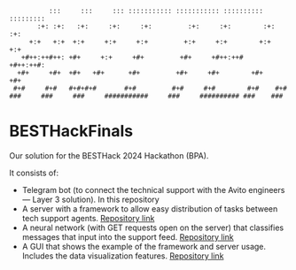 ```
          :::     :::     ::: ::::::::::: ::::::::::: :::::::::: :::::::::
       :+: :+:   :+:     :+:     :+:         :+:     :+:        :+:    :+:
     +:+   +:+  +:+     +:+     +:+         +:+     +:+        +:+    +:+ 
   +#++:++#++: +#+     +:+     +#+         +#+     +#++:++#   +#++:++#:   
  +#+     +#+  +#+   +#+      +#+         +#+     +#+        +#+    +#+    
 #+#     #+#   #+#+#+#       #+#         #+#     #+#        #+#    #+#    
###     ###     ###     ###########     ###     ########## ###    ###     
```

# BESTHackFinals

Our solution for the BESTHack 2024 Hackathon (BPA).

It consists of:
- Telegram bot (to connect the technical support with the Avito engineers — Layer 3 solution). In this repository
- A server with a framework to allow easy distribution of tasks between tech support agents. [Repository link](https://github.com/Donnerrollen/Hack)
- A neural network (with GET requests open on the server) that classifies messages that input into the support feed. [Repository link](https://github.com/Donnerrollen/Hack)
- A GUI that shows the example of the framework and server usage. Includes the data visualization features. [Repository link]()
